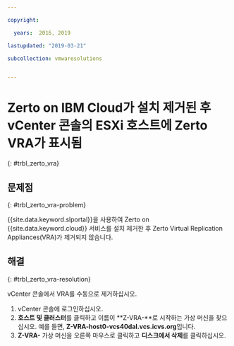 ```yaml
---

copyright:

  years:  2016, 2019

lastupdated: "2019-03-21"

subcollection: vmwaresolutions


---
```


# Zerto on IBM Cloud가 설치 제거된 후 vCenter 콘솔의 ESXi 호스트에 Zerto VRA가 표시됨
{: #trbl_zerto_vra}

## 문제점
{: #trbl_zerto_vra-problem}

{{site.data.keyword.slportal}}을 사용하여 Zerto on {{site.data.keyword.cloud}} 서비스를 설치 제거한 후 Zerto Virtual Replication Appliances(VRA)가 제거되지 않습니다. 

## 해결
{: #trbl_zerto_vra-resolution}

vCenter 콘솔에서 VRA를 수동으로 제거하십시오. 

1. vCenter 콘솔에 로그인하십시오.
2. **호스트 및 클러스터**를 클릭하고 이름이 **Z-VRA-**로 시작하는 가상 머신을 찾으십시오. 예를 들면, **Z-VRA-host0-vcs40dal.vcs.icvs.org**입니다.
3. **Z-VRA-** 가상 머신을 오른쪽 마우스로 클릭하고 **디스크에서 삭제**를 클릭하십시오.
